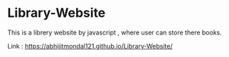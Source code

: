 # Library-Website
This is a librery website by javascript , where user can store there books.


Link :  https://abhijitmondal121.github.io/Library-Website/
